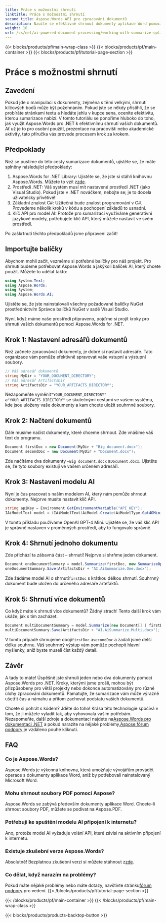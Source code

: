 ```yaml
---
title: Práce s možnostmi shrnutí
linktitle: Práce s možnostmi shrnutí
second_title: Aspose.Words API pro zpracování dokumentů
description: Naučte se efektivně shrnout dokumenty aplikace Word pomocí Aspose.Words for .NET s naším podrobným průvodcem integrací modelů umělé inteligence pro rychlý přehled.
weight: 10
url: /cs/net/ai-powered-document-processing/working-with-summarize-options/
---
```


{{< blocks/products/pf/main-wrap-class >}}
{{< blocks/products/pf/main-container >}}
{{< blocks/products/pf/tutorial-page-section >}}

# Práce s možnostmi shrnutí

## Zavedení

Pokud jde o manipulaci s dokumenty, zejména s těmi velkými, shrnutí klíčových bodů může být požehnáním. Pokud jste se někdy přistihli, že se probíráte stránkami textu a hledáte jehlu v kupce sena, oceníte efektivitu, kterou sumarizace nabízí. V tomto tutoriálu se ponoříme hluboko do toho, jak využít Aspose.Words pro .NET k efektivnímu shrnutí vašich dokumentů. Ať už je to pro osobní použití, prezentace na pracovišti nebo akademické aktivity, tato příručka vás provede procesem krok za krokem.

## Předpoklady

Než se pustíme do této cesty sumarizace dokumentů, ujistěte se, že máte splněny následující předpoklady:

1.  Aspose.Words for .NET Library: Ujistěte se, že jste si stáhli knihovnu Aspose.Words. Můžete to vzít z[zde](https://releases.aspose.com/words/net/).
2. Prostředí .NET: Váš systém musí mít nastavené prostředí .NET (jako Visual Studio). Pokud jste v .NET nováčkem, nebojte se; je to docela uživatelsky přívětivé!
3. Základní znalost C#: Užitečná bude znalost programování v C#. Provedeme několik kroků v kódu a pochopení základů to usnadní.
4. Klíč API pro model AI: Protože pro sumarizaci využíváme generativní jazykové modely, potřebujete klíč API, který můžete nastavit ve svém prostředí.

Po zaškrtnutí těchto předpokladů jsme připraveni začít!

## Importujte balíčky

Abychom mohli začít, vezměme si potřebné balíčky pro náš projekt. Pro shrnutí budeme potřebovat Aspose.Words a jakýkoli balíček AI, který chcete použít. Můžete to udělat takto:

```csharp
using System.Text;
using Aspose.Words;
using System;
using Aspose.Words.AI;
```

Ujistěte se, že jste nainstalovali všechny požadované balíčky NuGet prostřednictvím Správce balíčků NuGet v sadě Visual Studio.

Nyní, když máme naše prostředí připraveno, pojďme si projít kroky pro shrnutí vašich dokumentů pomocí Aspose.Words for .NET.

## Krok 1: Nastavení adresářů dokumentů 

Než začnete zpracovávat dokumenty, je dobré si nastavit adresáře. Tato organizace vám pomůže efektivně spravovat vaše vstupní a výstupní soubory.

```csharp
// Váš adresář dokumentů
string MyDir = "YOUR_DOCUMENT_DIRECTORY"; 
// Váš adresář ArtifactsDir
string ArtifactsDir = "YOUR_ARTIFACTS_DIRECTORY"; 
```

 Nezapomeňte vyměnit`"YOUR_DOCUMENT_DIRECTORY"` a`"YOUR_ARTIFACTS_DIRECTORY"` se skutečnými cestami ve vašem systému, kde jsou uloženy vaše dokumenty a kam chcete uložit souhrnné soubory.

## Krok 2: Načtení dokumentů 

Dále musíme načíst dokumenty, které chceme shrnout. Zde vnášíme váš text do programu.

```csharp
Document firstDoc = new Document(MyDir + "Big document.docx");
Document secondDoc = new Document(MyDir + "Document.docx");
```

Zde načítáme dva dokumenty –`Big document.docx` a`Document.docx`. Ujistěte se, že tyto soubory existují ve vašem určeném adresáři.

## Krok 3: Nastavení modelu AI 

Nyní je čas pracovat s naším modelem AI, který nám pomůže shrnout dokumenty. Nejprve musíte nastavit klíč API. 

```csharp
string apiKey = Environment.GetEnvironmentVariable("API_KEY");
IAiModelText model = (IAiModelText)AiModel.Create(AiModelType.Gpt4OMini).WithApiKey(apiKey);
```

V tomto příkladu používáme OpenAI GPT-4 Mini. Ujistěte se, že váš klíč API je správně nastaven v proměnných prostředí, aby to fungovalo správně.

## Krok 4: Shrnutí jednoho dokumentu

Zde přichází ta zábavná část – shrnutí! Nejprve si shrňme jeden dokument. 

```csharp
Document oneDocumentSummary = model.Summarize(firstDoc, new SummarizeOptions() { SummaryLength = SummaryLength.Short });
oneDocumentSummary.Save(ArtifactsDir + "AI.AiSummarize.One.docx");
```

Zde žádáme model AI o shrnutí`firstDoc` s krátkou délkou shrnutí. Souhrnný dokument bude uložen do určeného adresáře artefaktů.

## Krok 5: Shrnutí více dokumentů

Co když máte k shrnutí více dokumentů? Žádný strach! Tento další krok vám ukáže, jak s tím zacházet.

```csharp
Document multiDocumentSummary = model.Summarize(new Document[] { firstDoc, secondDoc }, new SummarizeOptions() { SummaryLength = SummaryLength.Long });
multiDocumentSummary.Save(ArtifactsDir + "AI.AiSummarize.Multi.docx");
```

 V tomto případě shrnujeme obojí`firstDoc` a`secondDoc` a zadali jsme delší délku souhrnu. Váš souhrnný výstup vám pomůže pochopit hlavní myšlenky, aniž byste museli číst každý detail.

## Závěr

A tady to máte! Úspěšně jste shrnuli jeden nebo dva dokumenty pomocí Aspose.Words pro .NET. Kroky, kterými jsme prošli, mohou být přizpůsobeny pro větší projekty nebo dokonce automatizovány pro různé úlohy zpracování dokumentů. Pamatujte, že sumarizace vám může výrazně ušetřit čas a námahu a přitom zachovat podstatu vašich dokumentů. 

Chcete si pohrát s kódem? Jděte do toho! Krása této technologie spočívá v tom, že ji můžete vyladit tak, aby vyhovovala vašim potřebám. Nezapomeňte, další zdroje a dokumentaci najdete na[Aspose.Words pro dokumentaci .NET](https://reference.aspose.com/words/net/) a pokud narazíte na nějaké problémy,[Aspose fórum podpory](https://forum.aspose.com/c/words/8/) je vzdáleno pouhé kliknutí.

## FAQ

### Co je Aspose.Words?
Aspose.Words je výkonná knihovna, která umožňuje vývojářům provádět operace s dokumenty aplikace Word, aniž by potřebovali nainstalovaný Microsoft Word.

### Mohu shrnout soubory PDF pomocí Aspose?
Aspose.Words se zabývá především dokumenty aplikace Word. Chcete-li shrnout soubory PDF, můžete se podívat na Aspose.PDF.

### Potřebuji ke spuštění modelu AI připojení k internetu?
Ano, protože model AI vyžaduje volání API, které závisí na aktivním připojení k internetu.

### Existuje zkušební verze Aspose.Words?
 Absolutně! Bezplatnou zkušební verzi si můžete stáhnout z[zde](https://releases.aspose.com/).

### Co dělat, když narazím na problémy?
 Pokud máte nějaké problémy nebo máte dotazy, navštivte stránku[fórum podpory](https://forum.aspose.com/c/words/8/) pro vedení.
{{< /blocks/products/pf/tutorial-page-section >}}

{{< /blocks/products/pf/main-container >}}
{{< /blocks/products/pf/main-wrap-class >}}

{{< blocks/products/products-backtop-button >}}
